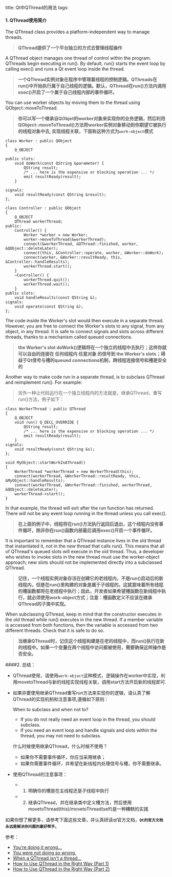 title: Qt中QThread的用法
tags: 

#### 1. QThread使用简介
The QThread class provides a platform-independent way to manage threads.
>**QThread提供了一个平台独立的方式去管理线程操作**

A QThread object manages one thread of control within the program. QThreads begin executing in run(). By default, run() starts the event loop by calling exec() and runs a Qt event loop inside the thread.
>**一个QThread实例对象在程序中管理着线程的控制逻辑。QThreads在run()中开始执行属于自己线程的逻辑。默认，QThread在run()方法内调用exec()开启了一个属于自己线程内部的事件循环。**

You can use worker objects by moving them to the thread using QObject::moveToThread.
>**你可以写一个继承自QObjet的worker对象来实现你的业务逻辑，然后利用 QObject::moveToThread()方法将worker实例对象移动到你期望它被执行的线程对象中去, 实现线程关联，下面称这种方式为`work-object`模式**

    
    class Worker : public QObject
    {
        Q_OBJECT
    
    public slots:
        void doWork(const QString &parameter) {
            QString result;
            /* ... here is the expensive or blocking operation ... */
            emit resultReady(result);
        }
    
    signals:
        void resultReady(const QString &result);
    };
    
    class Controller : public QObject
    {
        Q_OBJECT
        QThread workerThread;
    public:
        Controller() {
            Worker *worker = new Worker;
            worker->moveToThread(&workerThread);
            connect(&workerThread, &QThread::finished, worker, &QObject::deleteLater);
            connect(this, &Controller::operate, worker, &Worker::doWork);
            connect(worker, &Worker::resultReady, this, &Controller::handleResults);
            workerThread.start();
        }
        ~Controller() {
            workerThread.quit();
            workerThread.wait();
        }
    public slots:
        void handleResults(const QString &);
    signals:
        void operate(const QString &);
    };

The code inside the Worker's slot would then execute in a separate thread. However, you are free to connect the Worker's slots to any signal, from any object, in any thread. It is safe to connect signals and slots across different threads, thanks to a mechanism called queued connections.
>**the Worker's slot doWork()逻辑将在一个独立的线程中去执行；这样你就可以自由的连接在 任何线程内 任意对象 的信号到 the Worker's slots；得益于Qt信号与槽的queued connections机制，跨线程连接信号和槽是安全的**


Another way to make code run in a separate thread, is to subclass QThread and reimplement run(). For example:
>另外一种让代码运行在一个独立线程内的方法就是，继承QThread，重写run()方法，例子如下：

    class WorkerThread : public QThread
    {
        Q_OBJECT
        void run() Q_DECL_OVERRIDE {
            QString result;
            /* ... here is the expensive or blocking operation ... */
            emit resultReady(result);
        }
    signals:
        void resultReady(const QString &s);
    };
    
    void MyObject::startWorkInAThread()
    {
        WorkerThread *workerThread = new WorkerThread(this);
        connect(workerThread, &WorkerThread::resultReady, this, &MyObject::handleResults);
        connect(workerThread, &WorkerThread::finished, workerThread, &QObject::deleteLater);
        workerThread->start();
    }

In that example, the thread will exit after the run function has returned. There will not be any event loop running in the thread unless you call exec().
> **在上面的例子中，线程将在run()方法执行返回后退出，这个线程内没有事件循环，除非你在run()函数内部最后调用exec()开启一个事件循环。**

It is important to remember that a QThread instance lives in the old thread that instantiated it, not in the new thread that calls run(). This means that all of QThread's queued slots will execute in the old thread. Thus, a developer who wishes to invoke slots in the new thread must use the worker-object approach; new slots should not be implemented directly into a subclassed QThread.

> **记住，一个线程实例对象存活在创建它的老线程内，不是run()启动后的新线程内，但是在run()里构建的对象是属于子线程的。这就意味着所有线程的槽函数都将在老线程中执行；因此，开发者如果希望槽函数在新线程中执行，就必须使用work-object方式；注意：槽函数定义不应该在继承QThread的子类中实现。**

When subclassing QThread, keep in mind that the constructor executes in the old thread while run() executes in the new thread. If a member variable is accessed from both functions, then the variable is accessed from two different threads. Check that it is safe to do so.

>**当继承QThread时，记住这个线程构建是在老的线程中，而run()执行在新的线程中。如果一个变量在两个线程中访问都被使用，需要确保这样操作是否安全。**

####2. 总结：
+ QThread使用，请使用`work-object`这种模式，逻辑操作在worker中实现，利用movetoThread与新的线程实现线程关联，调用start方法开启新的线程即可.
+ 如果非要使用继承QThread重写run方法来实现你的逻辑，请认真了解QThread的实现机制和注意事项,遵循如下原则：

    When to subclass and when not to?

    + If you do not really need an event loop in the thread, you should subclass.
    + If you need an event loop and handle signals and slots within the thread, you may not need to subclass.
    
    什么时候使用继承QThread，什么时候不使用？

    + 如果你不需要事件循环，你应当采用继承；
    + 如果你需要事件循环，并希望在新线程内处理信号与槽，你不需要继承。

+ 使用QThread的注意事项：
    + 1. 明确你的槽是在主线程还是子线程中执行
    + 2. 继承QThread，并在继承类中定义槽方法，然后使用movetoThread(this)/movetoThread(self)是一种糟糕的实践

如果你想了解更多，请参考下面这些文章，并认真研读qt官方文档，**`Qt的官方文档永远是解决你问题的最好帮手`**。

参考：

+ [You’re doing it wrong…](http://blog.qt.digia.com/blog/2010/06/17/youre-doing-it-wrong/)
+ [You were not doing so wrong.](http://woboq.com/blog/qthread-you-were-not-doing-so-wrong.html)
+ [When a QThread isn't a thread...](http://ilearnstuff.blogspot.jp/2012/08/when-qthread-isnt-thread.html)
+ [How to Use QThread in the Right Way (Part 1)](http://blog.debao.me/2013/08/how-to-use-qthread-in-the-right-way-part-1/)
+ [How to Use QThread in the Right Way (Part 2)](http://blog.debao.me/2013/08/how-to-use-qthread-in-the-right-way-part-2/)

